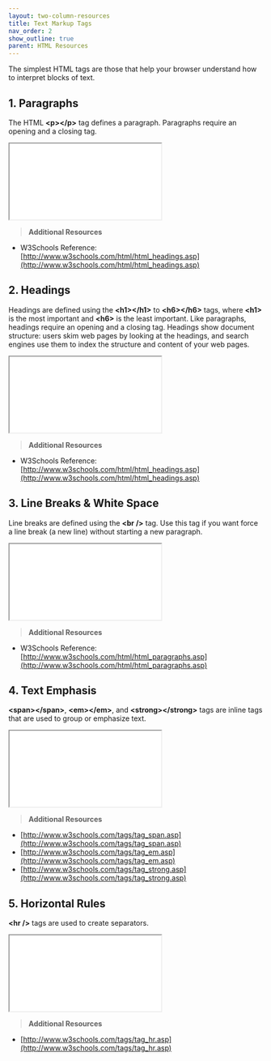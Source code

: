 ```yaml
---
layout: two-column-resources
title: Text Markup Tags
nav_order: 2
show_outline: true
parent: HTML Resources
---
```


The simplest HTML tags are those that help your browser understand how to interpret blocks of text.

## 1. Paragraphs
The HTML **&lt;p&gt;&lt;/p&gt;** tag defines a paragraph. Paragraphs require an opening and a closing tag.

<iframe src="//codepen.io/vanwars/embed/ZOLxOP/?theme-id=18654&default-tab=html,result" allowfullscreen="true" class="codepen-frame"></iframe>


> **Additional Resources**
* W3Schools Reference: [http://www.w3schools.com/html/html_headings.asp](http://www.w3schools.com/html/html_headings.asp)

## 2. Headings
Headings are defined using the **&lt;h1&gt;&lt;/h1&gt;** to **&lt;h6&gt;&lt;/h6&gt;** tags, where **&lt;h1&gt;** is the most important and **&lt;h6&gt;** is the least important. Like paragraphs, headings require an opening and a closing tag. Headings show document structure: users skim web pages by looking at the headings, and search engines use them to index the structure and content of your web pages.

<iframe src="//codepen.io/vanwars/embed/BzprzJ/?theme-id=18654&default-tab=html,result" allowfullscreen="true" class="codepen-frame"></iframe>

> **Additional Resources**
* W3Schools Reference: [http://www.w3schools.com/html/html_headings.asp](http://www.w3schools.com/html/html_headings.asp)

## 3. Line Breaks & White Space
Line breaks are defined using the **&lt;br /&gt;** tag. Use this tag if you want force a line break (a new line) without starting a new paragraph.

<iframe src="//codepen.io/vanwars/embed/XKpQNN/?theme-id=18654&default-tab=html,result" allowfullscreen="true" class="codepen-frame"></iframe>

> **Additional Resources**
* W3Schools Reference: [http://www.w3schools.com/html/html_paragraphs.asp](http://www.w3schools.com/html/html_paragraphs.asp)

## 4. Text Emphasis
**&lt;span&gt;&lt;/span&gt;**, **&lt;em&gt;&lt;/em&gt;**, and **&lt;strong&gt;&lt;/strong&gt;** tags are inline tags that are  used to group or emphasize text.

<iframe src="//codepen.io/vanwars/embed/JKEVby/?theme-id=18654&default-tab=html,result" allowfullscreen="true" class="codepen-frame"></iframe>

> **Additional Resources**
* [http://www.w3schools.com/tags/tag_span.asp](http://www.w3schools.com/tags/tag_span.asp)
* [http://www.w3schools.com/tags/tag_em.asp](http://www.w3schools.com/tags/tag_em.asp)
* [http://www.w3schools.com/tags/tag_strong.asp](http://www.w3schools.com/tags/tag_strong.asp)

## 5. Horizontal Rules
**&lt;hr /&gt;** tags are used to create separators.

<iframe src="//codepen.io/vanwars/embed/PzWgWX/?theme-id=18654&default-tab=html,result" allowfullscreen="true" class="codepen-frame"></iframe>


> **Additional Resources**
* [http://www.w3schools.com/tags/tag_hr.asp](http://www.w3schools.com/tags/tag_hr.asp)
